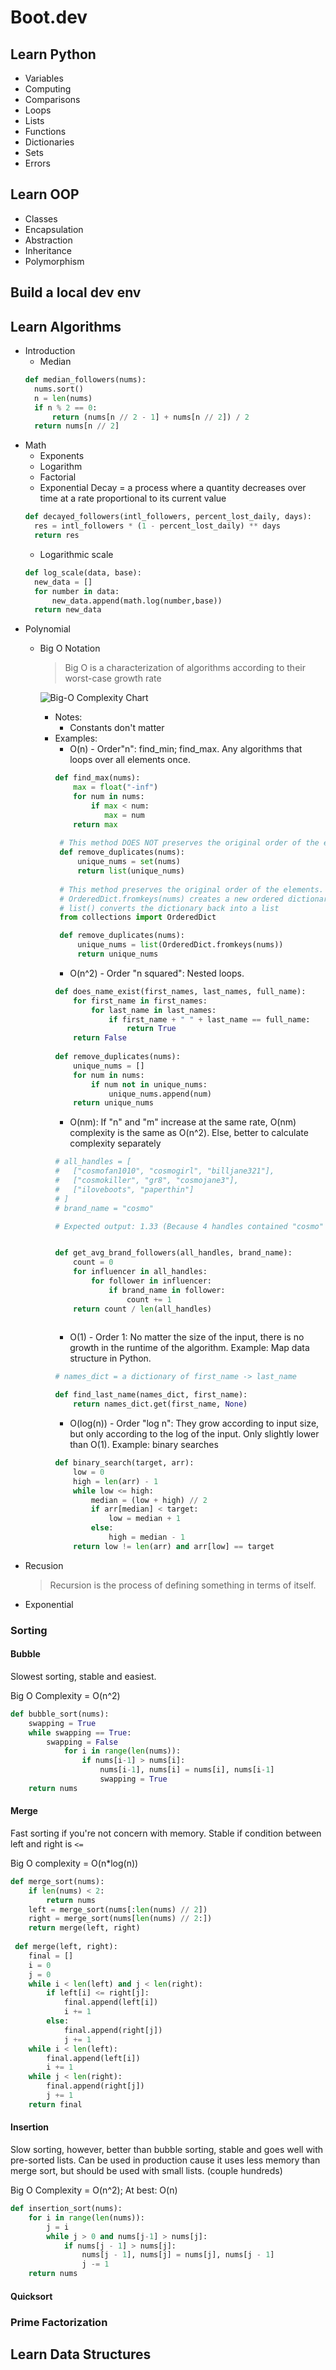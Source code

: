 # Boot.dev
## Learn Python
 - Variables
 - Computing
 - Comparisons
 - Loops
 - Lists
 - Functions
 - Dictionaries
 - Sets
 - Errors

## Learn OOP
 - Classes
 - Encapsulation
 - Abstraction
 - Inheritance
 - Polymorphism

## Build a local dev env

## Learn Algorithms
 - Introduction
   - Median
   ```python
   def median_followers(nums):
     nums.sort()
     n = len(nums)
     if n % 2 == 0:
         return (nums[n // 2 - 1] + nums[n // 2]) / 2
     return nums[n // 2]
   ```
 - Math
   - Exponents
   - Logarithm
   - Factorial
   - Exponential Decay = a process where a quantity decreases over time at a rate proportional to its current value
   ```python
   def decayed_followers(intl_followers, percent_lost_daily, days):
     res = intl_followers * (1 - percent_lost_daily) ** days
     return res
   ```
   - Logarithmic scale
   ```python
   def log_scale(data, base):
     new_data = []
     for number in data:
         new_data.append(math.log(number,base))
     return new_data
   ```
 - Polynomial
   - Big O Notation
     > Big O is a characterization of algorithms according to their worst-case growth rate


     ![Big-O Complexity Chart](./images/big-o-chart.jpeg)
     - Notes:
       - Constants don't matter
     - Examples:
       - O(n) - Order"n": find_min; find_max. Any algorithms that loops over all elements once.
       ```python
       def find_max(nums):
           max = float("-inf")
           for num in nums:
               if max < num:
                  max = num
           return max
           
        # This method DOES NOT preserves the original order of the elements   
        def remove_duplicates(nums):
            unique_nums = set(nums)
            return list(unique_nums)
            
        # This method preserves the original order of the elements. This method uses more memory because it stores the newly created dictionary. Works only from Python 3.7+
        # OrderedDict.fromkeys(nums) creates a new ordered dictionary with the elements  of 'nums' as keys and None as their corresponding values, automatically removing duplicates because dictionaries can't have duplicate keys
        # list() converts the dictionary back into a list
        from collections import OrderedDict

        def remove_duplicates(nums):
            unique_nums = list(OrderedDict.fromkeys(nums)) 
            return unique_nums

       ```
       - O(n^2) - Order "n squared": Nested loops.
       ```python
       def does_name_exist(first_names, last_names, full_name):
           for first_name in first_names:
               for last_name in last_names:
                   if first_name + " " + last_name == full_name:
                       return True
           return False
           
       def remove_duplicates(nums):
           unique_nums = []
           for num in nums:
               if num not in unique_nums:
                   unique_nums.append(num)
           return unique_nums
       ```
        - O(nm): If "n" and "m" increase at the same rate, O(nm) complexity is the same as O(n^2). Else, better to calculate complexity separately
       ```python
       # all_handles = [
       #   ["cosmofan1010", "cosmogirl", "billjane321"],
       #   ["cosmokiller", "gr8", "cosmojane3"],
       #   ["iloveboots", "paperthin"]
       # ]
       # brand_name = "cosmo"
       
       # Expected output: 1.33 (Because 4 handles contained "cosmo" and there are 3 lists)
       
       
       def get_avg_brand_followers(all_handles, brand_name):
           count = 0
           for influencer in all_handles:
               for follower in influencer:
                   if brand_name in follower:
                       count += 1
           return count / len(all_handles)
                
       ```
       - O(1) - Order 1: No matter the size of the input, there is no growth in the runtime of the algorithm. Example: Map data structure in Python.
       ```python
       # names_dict = a dictionary of first_name -> last_name
       
       def find_last_name(names_dict, first_name):
           return names_dict.get(first_name, None)
       ```
        - O(log(n)) - Order "log n": They grow according to input size, but only according to the log of the input. Only slightly lower than O(1). Example: binary searches
       ```python
       def binary_search(target, arr):
           low = 0
           high = len(arr) - 1
           while low <= high:
               median = (low + high) // 2
               if arr[median] < target:
                   low = median + 1
               else:
                   high = median - 1
           return low != len(arr) and arr[low] == target
       ```
 - Recusion
   > Recursion is the process of defining something in terms of itself.
 - Exponential
 ### Sorting
 #### Bubble
   Slowest sorting, stable and easiest.
 
   Big O Complexity = O(n^2)
    
 ```python
 def bubble_sort(nums):
     swapping = True
     while swapping == True:
         swapping = False
             for i in range(len(nums)):
                 if nums[i-1] > nums[i]:
                     nums[i-1], nums[i] = nums[i], nums[i-1]
                     swapping = True
     return nums
 
 ```
 #### Merge
   Fast sorting if you're not concern with memory. Stable if condition between left and right is `<=`
   
   Big O complexity = O(n*log(n))
   
   ```python
   def merge_sort(nums):
       if len(nums) < 2:
           return nums
       left = merge_sort(nums[:len(nums) // 2])
       right = merge_sort(nums[len(nums) // 2:])
       return merge(left, right)
       
    def merge(left, right):
       final = []
       i = 0
       j = 0
       while i < len(left) and j < len(right):
           if left[i] <= right[j]:
               final.append(left[i])
               i += 1
           else:
               final.append(right[j])
               j += 1
       while i < len(left):
           final.append(left[i])
           i += 1
       while j < len(right):
           final.append(right[j])
           j += 1
       return final
   ```
   
 #### Insertion
 Slow sorting, however, better than bubble sorting, stable and goes well with pre-sorted lists. Can be used in production cause it uses less memory than merge sort, but should be used with small lists. (couple hundreds)

Big O Complexity = O(n^2); At best: O(n)

```python
def insertion_sort(nums):
    for i in range(len(nums)):
        j = i
        while j > 0 and nums[j-1] > nums[j]:
            if nums[j - 1] > nums[j]:
                nums[j - 1], nums[j] = nums[j], nums[j - 1]
                j -= 1
    return nums
```
 #### Quicksort
 ### Prime Factorization
 ## Learn Data Structures
